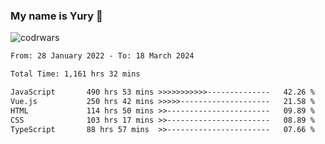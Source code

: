 ### My name is Yury 👋 
![codrwars](https://www.codewars.com/users/litury/badges/micro) 


<!--START_SECTION:waka-->

```txt
From: 28 January 2022 - To: 18 March 2024

Total Time: 1,161 hrs 32 mins

JavaScript       490 hrs 53 mins >>>>>>>>>>>--------------   42.26 %
Vue.js           250 hrs 42 mins >>>>>--------------------   21.58 %
HTML             114 hrs 50 mins >>-----------------------   09.89 %
CSS              103 hrs 17 mins >>-----------------------   08.89 %
TypeScript       88 hrs 57 mins  >>-----------------------   07.66 %
```

<!--END_SECTION:waka-->


